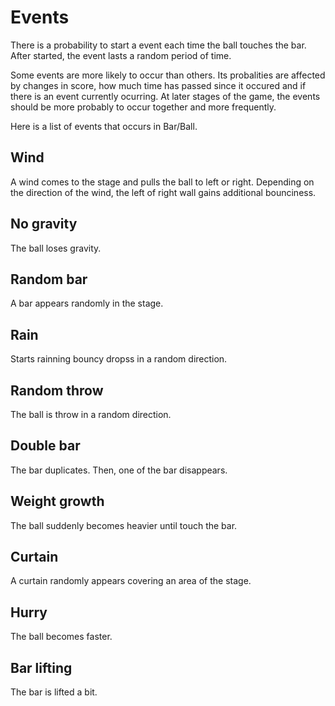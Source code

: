 # Events

There is a probability to start a event each time the ball touches the bar. After started, the event lasts a random period of time.

Some events are more likely to occur than others. Its probalities are affected by changes in score, how much time has passed since it occured and if there is an event currently ocurring. At later stages of the game, the events should be more probably to occur together and more frequently.

Here is a list of events that occurs in Bar/Ball.

## Wind

A wind comes to the stage and pulls the ball to left or right. Depending on the direction of the wind, the left of right wall gains additional bounciness.

## No gravity

The ball loses gravity.

## Random bar

A bar appears randomly in the stage.

## Rain

Starts rainning bouncy dropss in a random direction.

## Random throw

The ball is throw in a random direction.

## Double bar

The bar duplicates. Then, one of the bar disappears.

## Weight growth

The ball suddenly becomes heavier until touch the bar.

## Curtain

A curtain randomly appears covering an area of the stage.

## Hurry

The ball becomes faster.

## Bar lifting

The bar is lifted a bit.